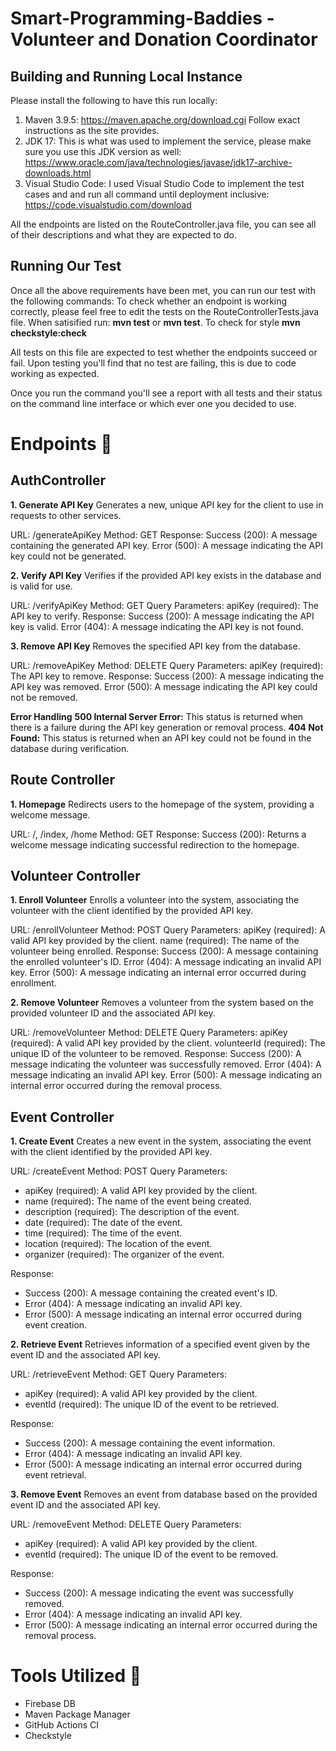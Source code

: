 # Smart-Programming-Baddies - Volunteer and Donation Coordinator

## Building and Running Local Instance
Please install the following to have this run locally:
  1. Maven 3.9.5: https://maven.apache.org/download.cgi Follow exact instructions as the site provides.
  2. JDK 17: This is what was used to implement the service, please make sure you use this JDK version as well: https://www.oracle.com/java/technologies/javase/jdk17-archive-downloads.html
  3. Visual Studio Code: I used Visual Studio Code to implement the test cases and and run all command until deployment inclusive: https://code.visualstudio.com/download


All the endpoints are listed on the RouteController.java file, you can see all of their descriptions and what they are expected to do.

## Running Our Test
Once all the above requirements have been met, you can run our test with the following commands:
To check whether an endpoint is working correctly, please feel free to edit the tests on the RouteControllerTests.java file.
When satisified run: **mvn test** or **mvn test**. To check for style **mvn checkstyle:check**

All tests on this file are expected to test whether the endpoints succeed or fail. Upon testing you'll find that no test are failing, this is due to code working as expected.

Once you run the command you'll see a report with all tests and their status on the command line interface or which ever one you decided to use.

# Endpoints 🛜

## AuthController
**1. Generate API Key**
Generates a new, unique API key for the client to use in requests to other services.

URL: /generateApiKey
Method: GET
Response:
Success (200): A message containing the generated API key.
Error (500): A message indicating the API key could not be generated.

**2. Verify API Key**
Verifies if the provided API key exists in the database and is valid for use.

URL: /verifyApiKey
Method: GET
Query Parameters:
apiKey (required): The API key to verify.
Response:
Success (200): A message indicating the API key is valid.
Error (404): A message indicating the API key is not found.

**3. Remove API Key**
Removes the specified API key from the database.

URL: /removeApiKey
Method: DELETE
Query Parameters:
apiKey (required): The API key to remove.
Response:
Success (200): A message indicating the API key was removed.
Error (500): A message indicating the API key could not be removed.

**Error Handling**
**500 Internal Server Error:** This status is returned when there is a failure during the API key generation or removal process.
**404 Not Found:** This status is returned when an API key could not be found in the database during verification.

## Route Controller
**1. Homepage**
Redirects users to the homepage of the system, providing a welcome message.

URL: /, /index, /home
Method: GET
Response:
Success (200): Returns a welcome message indicating successful redirection to the homepage.

## Volunteer Controller
**1. Enroll Volunteer**
Enrolls a volunteer into the system, associating the volunteer with the client identified by the provided API key.

URL: /enrollVolunteer
Method: POST
Query Parameters:
apiKey (required): A valid API key provided by the client.
name (required): The name of the volunteer being enrolled.
Response:
Success (200): A message containing the enrolled volunteer's ID.
Error (404): A message indicating an invalid API key.
Error (500): A message indicating an internal error occurred during enrollment.

**2. Remove Volunteer**
Removes a volunteer from the system based on the provided volunteer ID and the associated API key.

URL: /removeVolunteer
Method: DELETE
Query Parameters:
apiKey (required): A valid API key provided by the client.
volunteerId (required): The unique ID of the volunteer to be removed.
Response:
Success (200): A message indicating the volunteer was successfully removed.
Error (404): A message indicating an invalid API key.
Error (500): A message indicating an internal error occurred during the removal process.

## Event Controller
**1. Create Event**
Creates a new event in the system, associating the event with the client identified by the provided API key.

URL: /createEvent
Method: POST
Query Parameters:
- apiKey (required): A valid API key provided by the client.
- name (required): The name of the event being created.
- description (required): The description of the event.
- date (required): The date of the event.
- time (required): The time of the event.
- location (required): The location of the event.
- organizer (required): The organizer of the event.

Response:
- Success (200): A message containing the created event's ID.
- Error (404): A message indicating an invalid API key.
- Error (500): A message indicating an internal error occurred during event creation.

**2. Retrieve Event**
Retrieves information of a specified event given by the event ID and the associated API key.

URL: /retrieveEvent
Method: GET
Query Parameters:
- apiKey (required): A valid API key provided by the client.
- eventId (required): The unique ID of the event to be retrieved.

Response:
- Success (200): A message containing the event information.
- Error (404): A message indicating an invalid API key.
- Error (500): A message indicating an internal error occurred during event retrieval.

**3. Remove Event**
Removes an event from database based on the provided event ID and the associated API key.

URL: /removeEvent
Method: DELETE
Query Parameters:
- apiKey (required): A valid API key provided by the client.
- eventId (required): The unique ID of the event to be removed.

Response:
- Success (200): A message indicating the event was successfully removed.
- Error (404): A message indicating an invalid API key.
- Error (500): A message indicating an internal error occurred during the removal process.

# Tools Utilized 🔬
- Firebase DB
- Maven Package Manager
- GitHub Actions CI
- Checkstyle




